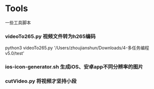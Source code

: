 # Tools
一些工具脚本

### videoTo265.py 视频文件转为h265编码
python3 videoTo265.py '/Users/zhoujianshun/Downloads/4-多任务编程v5.0/test'

### ios-icon-generator.sh 生成iOS、安卓app不同分辨率的图片

### cutVideo.py 将视频才坚持小段